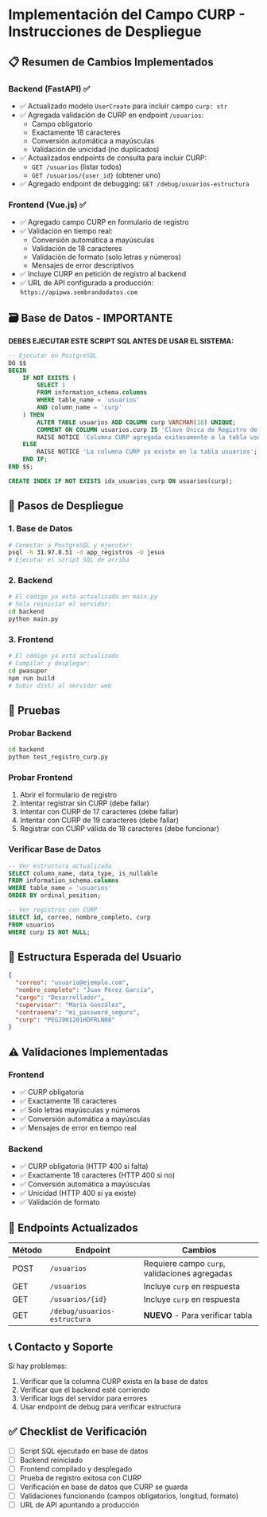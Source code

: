 # Implementación del Campo CURP - Instrucciones de Despliegue

## 📋 Resumen de Cambios Implementados

### Backend (FastAPI) ✅
- ✅ Actualizado modelo `UserCreate` para incluir campo `curp: str`
- ✅ Agregada validación de CURP en endpoint `/usuarios`:
  - Campo obligatorio
  - Exactamente 18 caracteres
  - Conversión automática a mayúsculas
  - Validación de unicidad (no duplicados)
- ✅ Actualizados endpoints de consulta para incluir CURP:
  - `GET /usuarios` (listar todos)
  - `GET /usuarios/{user_id}` (obtener uno)
- ✅ Agregado endpoint de debugging: `GET /debug/usuarios-estructura`

### Frontend (Vue.js) ✅
- ✅ Agregado campo CURP en formulario de registro
- ✅ Validación en tiempo real:
  - Conversión automática a mayúsculas
  - Validación de 18 caracteres
  - Validación de formato (solo letras y números)
  - Mensajes de error descriptivos
- ✅ Incluye CURP en petición de registro al backend
- ✅ URL de API configurada a producción: `https://apipwa.sembrandodatos.com`

## 🗃️ Base de Datos - IMPORTANTE

**DEBES EJECUTAR ESTE SCRIPT SQL ANTES DE USAR EL SISTEMA:**

```sql
-- Ejecutar en PostgreSQL
DO $$ 
BEGIN
    IF NOT EXISTS (
        SELECT 1 
        FROM information_schema.columns 
        WHERE table_name = 'usuarios' 
        AND column_name = 'curp'
    ) THEN
        ALTER TABLE usuarios ADD COLUMN curp VARCHAR(18) UNIQUE;
        COMMENT ON COLUMN usuarios.curp IS 'Clave Única de Registro de Población - 18 caracteres obligatorios';
        RAISE NOTICE 'Columna CURP agregada exitosamente a la tabla usuarios';
    ELSE
        RAISE NOTICE 'La columna CURP ya existe en la tabla usuarios';
    END IF;
END $$;

CREATE INDEX IF NOT EXISTS idx_usuarios_curp ON usuarios(curp);
```

## 🚀 Pasos de Despliegue

### 1. Base de Datos
```bash
# Conectar a PostgreSQL y ejecutar:
psql -h 31.97.8.51 -d app_registros -U jesus
# Ejecutar el script SQL de arriba
```

### 2. Backend
```bash
# El código ya está actualizado en main.py
# Solo reiniciar el servidor:
cd backend
python main.py
```

### 3. Frontend
```bash
# El código ya está actualizado
# Compilar y desplegar:
cd pwasuper
npm run build
# Subir dist/ al servidor web
```

## 🧪 Pruebas

### Probar Backend
```bash
cd backend
python test_registro_curp.py
```

### Probar Frontend
1. Abrir el formulario de registro
2. Intentar registrar sin CURP (debe fallar)
3. Intentar con CURP de 17 caracteres (debe fallar)
4. Intentar con CURP de 19 caracteres (debe fallar)
5. Registrar con CURP válida de 18 caracteres (debe funcionar)

### Verificar Base de Datos
```sql
-- Ver estructura actualizada
SELECT column_name, data_type, is_nullable 
FROM information_schema.columns 
WHERE table_name = 'usuarios' 
ORDER BY ordinal_position;

-- Ver registros con CURP
SELECT id, correo, nombre_completo, curp 
FROM usuarios 
WHERE curp IS NOT NULL;
```

## 📱 Estructura Esperada del Usuario

```json
{
  "correo": "usuario@ejemplo.com",
  "nombre_completo": "Juan Pérez García",
  "cargo": "Desarrollador",
  "supervisor": "María González",
  "contrasena": "mi_password_seguro",
  "curp": "PEGJ901201HDFRLN08"
}
```

## ⚠️ Validaciones Implementadas

### Frontend
- ✅ CURP obligatoria
- ✅ Exactamente 18 caracteres
- ✅ Solo letras mayúsculas y números
- ✅ Conversión automática a mayúsculas
- ✅ Mensajes de error en tiempo real

### Backend
- ✅ CURP obligatoria (HTTP 400 si falta)
- ✅ Exactamente 18 caracteres (HTTP 400 si no)
- ✅ Conversión automática a mayúsculas
- ✅ Unicidad (HTTP 400 si ya existe)
- ✅ Validación de formato

## 🔧 Endpoints Actualizados

| Método | Endpoint | Cambios |
|--------|----------|---------|
| POST | `/usuarios` | Requiere campo `curp`, validaciones agregadas |
| GET | `/usuarios` | Incluye `curp` en respuesta |
| GET | `/usuarios/{id}` | Incluye `curp` en respuesta |
| GET | `/debug/usuarios-estructura` | **NUEVO** - Para verificar tabla |

## 📞 Contacto y Soporte

Si hay problemas:
1. Verificar que la columna CURP exista en la base de datos
2. Verificar que el backend esté corriendo
3. Verificar logs del servidor para errores
4. Usar endpoint de debug para verificar estructura

## ✅ Checklist de Verificación

- [ ] Script SQL ejecutado en base de datos
- [ ] Backend reiniciado
- [ ] Frontend compilado y desplegado
- [ ] Prueba de registro exitosa con CURP
- [ ] Verificación en base de datos que CURP se guarda
- [ ] Validaciones funcionando (campos obligatorios, longitud, formato)
- [ ] URL de API apuntando a producción
